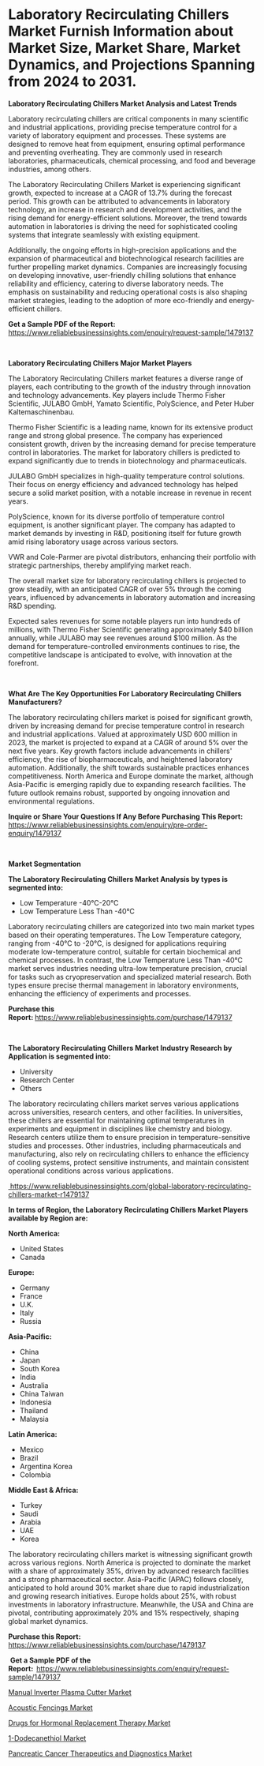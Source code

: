 <p><h1>Laboratory Recirculating Chillers Market Furnish Information about Market Size, Market Share, Market Dynamics, and Projections Spanning from 2024 to 2031.</h1></p><p><strong>Laboratory Recirculating Chillers Market Analysis and Latest Trends</strong></p>
<p><p>Laboratory recirculating chillers are critical components in many scientific and industrial applications, providing precise temperature control for a variety of laboratory equipment and processes. These systems are designed to remove heat from equipment, ensuring optimal performance and preventing overheating. They are commonly used in research laboratories, pharmaceuticals, chemical processing, and food and beverage industries, among others.</p><p>The Laboratory Recirculating Chillers Market is experiencing significant growth, expected to increase at a CAGR of 13.7% during the forecast period. This growth can be attributed to advancements in laboratory technology, an increase in research and development activities, and the rising demand for energy-efficient solutions. Moreover, the trend towards automation in laboratories is driving the need for sophisticated cooling systems that integrate seamlessly with existing equipment.</p><p>Additionally, the ongoing efforts in high-precision applications and the expansion of pharmaceutical and biotechnological research facilities are further propelling market dynamics. Companies are increasingly focusing on developing innovative, user-friendly chilling solutions that enhance reliability and efficiency, catering to diverse laboratory needs. The emphasis on sustainability and reducing operational costs is also shaping market strategies, leading to the adoption of more eco-friendly and energy-efficient chillers.</p></p>
<p><strong>Get a Sample PDF of the Report:&nbsp;</strong> <a href="https://www.reliablebusinessinsights.com/enquiry/request-sample/1479137?utm_campaign=62&utm_medium=2&utm_source=Github&utm_content=ia&utm_term=09122024&utm_id=laboratory-recirculating-chillers">https://www.reliablebusinessinsights.com/enquiry/request-sample/1479137</a></p>
<p>&nbsp;</p>
<p><strong>Laboratory Recirculating Chillers Major Market Players</strong></p>
<p><p>The Laboratory Recirculating Chillers market features a diverse range of players, each contributing to the growth of the industry through innovation and technology advancements. Key players include Thermo Fisher Scientific, JULABO GmbH, Yamato Scientific, PolyScience, and Peter Huber Kaltemaschinenbau. </p><p>Thermo Fisher Scientific is a leading name, known for its extensive product range and strong global presence. The company has experienced consistent growth, driven by the increasing demand for precise temperature control in laboratories. The market for laboratory chillers is predicted to expand significantly due to trends in biotechnology and pharmaceuticals.</p><p>JULABO GmbH specializes in high-quality temperature control solutions. Their focus on energy efficiency and advanced technology has helped secure a solid market position, with a notable increase in revenue in recent years. </p><p>PolyScience, known for its diverse portfolio of temperature control equipment, is another significant player. The company has adapted to market demands by investing in R&D, positioning itself for future growth amid rising laboratory usage across various sectors.</p><p>VWR and Cole-Parmer are pivotal distributors, enhancing their portfolio with strategic partnerships, thereby amplifying market reach. </p><p>The overall market size for laboratory recirculating chillers is projected to grow steadily, with an anticipated CAGR of over 5% through the coming years, influenced by advancements in laboratory automation and increasing R&D spending.</p><p>Expected sales revenues for some notable players run into hundreds of millions, with Thermo Fisher Scientific generating approximately $40 billion annually, while JULABO may see revenues around $100 million. As the demand for temperature-controlled environments continues to rise, the competitive landscape is anticipated to evolve, with innovation at the forefront.</p></p>
<p>&nbsp;</p>
<p><strong>What Are The Key Opportunities For Laboratory Recirculating Chillers Manufacturers?</strong></p>
<p><p>The laboratory recirculating chillers market is poised for significant growth, driven by increasing demand for precise temperature control in research and industrial applications. Valued at approximately USD 600 million in 2023, the market is projected to expand at a CAGR of around 5% over the next five years. Key growth factors include advancements in chillers' efficiency, the rise of biopharmaceuticals, and heightened laboratory automation. Additionally, the shift towards sustainable practices enhances competitiveness. North America and Europe dominate the market, although Asia-Pacific is emerging rapidly due to expanding research facilities. The future outlook remains robust, supported by ongoing innovation and environmental regulations.</p></p>
<p><strong>Inquire or Share Your Questions If Any Before Purchasing This Report:</strong> <a href="https://www.reliablebusinessinsights.com/enquiry/pre-order-enquiry/1479137?utm_campaign=62&utm_medium=2&utm_source=Github&utm_content=ia&utm_term=09122024&utm_id=laboratory-recirculating-chillers">https://www.reliablebusinessinsights.com/enquiry/pre-order-enquiry/1479137</a></p>
<p>&nbsp;</p>
<p><strong>Market Segmentation</strong></p>
<p><strong>The Laboratory Recirculating Chillers Market Analysis by types is segmented into:</strong></p>
<p><ul><li>Low Temperature -40℃-20℃</li><li>Low Temperature Less Than -40℃</li></ul></p>
<p><p>Laboratory recirculating chillers are categorized into two main market types based on their operating temperatures. The Low Temperature category, ranging from -40℃ to -20℃, is designed for applications requiring moderate low-temperature control, suitable for certain biochemical and chemical processes. In contrast, the Low Temperature Less Than -40℃ market serves industries needing ultra-low temperature precision, crucial for tasks such as cryopreservation and specialized material research. Both types ensure precise thermal management in laboratory environments, enhancing the efficiency of experiments and processes.</p></p>
<p><strong>Purchase this Report:&nbsp;</strong><a href="https://www.reliablebusinessinsights.com/purchase/1479137?utm_campaign=62&utm_medium=2&utm_source=Github&utm_content=ia&utm_term=09122024&utm_id=laboratory-recirculating-chillers">https://www.reliablebusinessinsights.com/purchase/1479137</a></p>
<p>&nbsp;</p>
<p><strong>The Laboratory Recirculating Chillers Market Industry Research by Application is segmented into:</strong></p>
<p><ul><li>University</li><li>Research Center</li><li>Others</li></ul></p>
<p><p>The laboratory recirculating chillers market serves various applications across universities, research centers, and other facilities. In universities, these chillers are essential for maintaining optimal temperatures in experiments and equipment in disciplines like chemistry and biology. Research centers utilize them to ensure precision in temperature-sensitive studies and processes. Other industries, including pharmaceuticals and manufacturing, also rely on recirculating chillers to enhance the efficiency of cooling systems, protect sensitive instruments, and maintain consistent operational conditions across various applications.</p></p>
<p><a href="https://www.reliablebusinessinsights.com/global-laboratory-recirculating-chillers-market-r1479137?utm_campaign=62&utm_medium=2&utm_source=Github&utm_content=ia&utm_term=09122024&utm_id=laboratory-recirculating-chillers">&nbsp;https://www.reliablebusinessinsights.com/global-laboratory-recirculating-chillers-market-r1479137</a></p>
<p><strong>In terms of Region, the Laboratory Recirculating Chillers Market Players available by Region are:</strong></p>
<p>
    <p> <strong> North America: </strong>
        <ul>
            <li>United States</li>
            <li>Canada</li>
        </ul>
        </p> 
    <p> <strong> Europe: </strong>
        <ul>
            <li>Germany</li>
            <li>France</li>
            <li>U.K.</li>
            <li>Italy</li>
            <li>Russia</li>
        </ul>
        </p> 
    <p> <strong> Asia-Pacific: </strong>
        <ul>
            <li>China</li>
            <li>Japan</li>
            <li>South Korea</li>
            <li>India</li>
            <li>Australia</li>
            <li>China Taiwan</li>
            <li>Indonesia</li>
            <li>Thailand</li>
            <li>Malaysia</li>
        </ul>
        </p> 
    <p> <strong> Latin America: </strong>
        <ul>
            <li>Mexico</li>
            <li>Brazil</li>
            <li>Argentina Korea</li>
            <li>Colombia</li>
        </ul>
        </p> 
    <p> <strong> Middle East & Africa: </strong>
        <ul>
            <li>Turkey</li>
            <li>Saudi</li>
            <li>Arabia</li>
            <li>UAE</li>
            <li>Korea</li>
        </ul>
    </p>
    </p>
<p><p>The laboratory recirculating chillers market is witnessing significant growth across various regions. North America is projected to dominate the market with a share of approximately 35%, driven by advanced research facilities and a strong pharmaceutical sector. Asia-Pacific (APAC) follows closely, anticipated to hold around 30% market share due to rapid industrialization and growing research initiatives. Europe holds about 25%, with robust investments in laboratory infrastructure. Meanwhile, the USA and China are pivotal, contributing approximately 20% and 15% respectively, shaping global market dynamics.</p></p>
<p><strong>Purchase this Report: </strong><a href="https://www.reliablebusinessinsights.com/purchase/1479137?utm_campaign=62&utm_medium=2&utm_source=Github&utm_content=ia&utm_term=09122024&utm_id=laboratory-recirculating-chillers">https://www.reliablebusinessinsights.com/purchase/1479137</a></p>
<p>&nbsp;<strong>Get a Sample PDF of the Report:&nbsp;&nbsp;</strong><a href="https://www.reliablebusinessinsights.com/enquiry/request-sample/1479137?utm_campaign=62&utm_medium=2&utm_source=Github&utm_content=ia&utm_term=09122024&utm_id=laboratory-recirculating-chillers">https://www.reliablebusinessinsights.com/enquiry/request-sample/1479137</a></p>
<p><strong></strong></p>
<p><p><a href="https://github.com/WashimHussain441/Market-Research-Report-List-1/blob/main/manual-inverter-plasma-cutter-market.md?utm_campaign=62&utm_medium=2&utm_source=Github&utm_content=ia&utm_term=09122024&utm_id=laboratory-recirculating-chillers">Manual Inverter Plasma Cutter Market</a></p><p><a href="https://www.linkedin.com/pulse/key-drivers-acoustic-fencings-market-expansion-2024-2031-rjmof?utm_campaign=62&utm_medium=2&utm_source=Github&utm_content=ia&utm_term=09122024&utm_id=laboratory-recirculating-chillers">Acoustic Fencings Market</a></p><p><a href="https://www.linkedin.com/pulse/drugs-hormonal-replacement-therapy-market-trend-projected-fntke?utm_campaign=62&utm_medium=2&utm_source=Github&utm_content=ia&utm_term=09122024&utm_id=laboratory-recirculating-chillers">Drugs for Hormonal Replacement Therapy Market</a></p><p><a href="https://github.com/manesros8/Market-Research-Report-List-1/blob/main/1-dodecanethiol-market.md?utm_campaign=62&utm_medium=2&utm_source=Github&utm_content=ia&utm_term=09122024&utm_id=laboratory-recirculating-chillers">1-Dodecanethiol Market</a></p><p><a href="https://www.linkedin.com/pulse/the-sympatico-insight-9odme?utm_campaign=62&utm_medium=2&utm_source=Github&utm_content=ia&utm_term=09122024&utm_id=laboratory-recirculating-chillers">Pancreatic Cancer Therapeutics and Diagnostics Market</a></p></p>